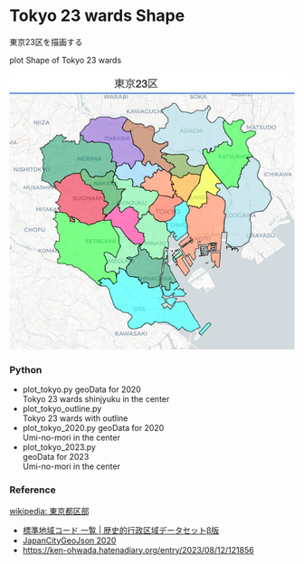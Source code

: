 Tokyo 23 wards Shape
===============

東京23区を描画する

plot Shape of Tokyo 23 wards

![tokyo 23 wards](https://github.com/ohwada/World_Countries/blob/main/folium/tokyo_23_wards_shape/screenshots/tokyo_23_wards_shape.png)

### Python  

- plot_tokyo.py
geoData for 2020  
Tokyo 23 wards 
shinjyuku in the center 
- plot_tokyo_outline.py  
Tokyo 23 wards with outline     
- plot_tokyo_2020.py
geoData for 2020  
Umi-no-mori in the center  
- plot_tokyo_2023.py  
geoData for 2023  
Umi-no-mori in the center  

### Reference

[wikipedia: 東京都区部](https://ja.wikipedia.org/wiki/%E6%9D%B1%E4%BA%AC%E9%83%BD%E5%8C%BA%E9%83%A8)
- [標準地域コード 一覧 | 歴史的行政区域データセットβ版](https://geoshape.ex.nii.ac.jp/city/code/)
- [JapanCityGeoJson 2020](https://github.com/niiyz/JapanCityGeoJson)
- https://ken-ohwada.hatenadiary.org/entry/2023/08/12/121856



